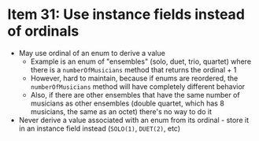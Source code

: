 # Item 31: Use instance fields instead of ordinals

* May use ordinal of an enum to derive a value
  * Example is an enum of "ensembles" (solo, duet, trio, quartet) where there is a `numberOfMusicians` method that returns the ordinal + 1
  * However, hard to maintain, because if enums are reordered, the `numberOfMusicians` method will have completely different behavior
  * Also, if there are other ensembles that have the same number of musicians as other ensembles (double quartet, which has 8 musicians, the same as an octet) there's no way to do it
* Never derive a value associated with an enum from its ordinal - store it in an instance field instead (`SOLO(1)`, `DUET(2)`, etc)
